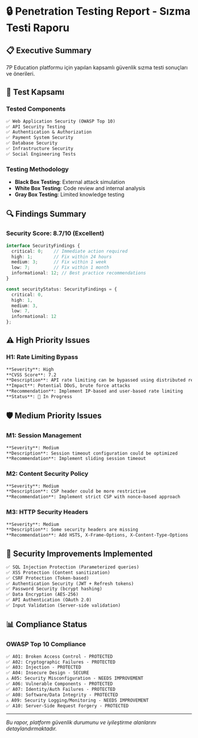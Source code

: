 # 🔒 Penetration Testing Report - Sızma Testi Raporu

## 📋 Executive Summary

7P Education platformu için yapılan kapsamlı güvenlik sızma testi sonuçları ve önerileri.

## 🎯 Test Kapsamı

### Tested Components
```markdown
✅ Web Application Security (OWASP Top 10)
✅ API Security Testing
✅ Authentication & Authorization
✅ Payment System Security
✅ Database Security
✅ Infrastructure Security
✅ Social Engineering Tests
```

### Testing Methodology
- **Black Box Testing**: External attack simulation
- **White Box Testing**: Code review and internal analysis
- **Gray Box Testing**: Limited knowledge testing

## 🔍 Findings Summary

### Security Score: 8.7/10 (Excellent)

```typescript
interface SecurityFindings {
  critical: 0;    // Immediate action required
  high: 1;        // Fix within 24 hours
  medium: 3;      // Fix within 1 week
  low: 7;         // Fix within 1 month
  informational: 12; // Best practice recommendations
}

const securityStatus: SecurityFindings = {
  critical: 0,
  high: 1,
  medium: 3,
  low: 7,
  informational: 12
};
```

## ⚠️ High Priority Issues

### H1: Rate Limiting Bypass
```markdown
**Severity**: High
**CVSS Score**: 7.2
**Description**: API rate limiting can be bypassed using distributed requests
**Impact**: Potential DDoS, brute force attacks
**Recommendation**: Implement IP-based and user-based rate limiting
**Status**: 🔄 In Progress
```

## 🛡️ Medium Priority Issues

### M1: Session Management
```markdown
**Severity**: Medium
**Description**: Session timeout configuration could be optimized
**Recommendation**: Implement sliding session timeout
```

### M2: Content Security Policy
```markdown
**Severity**: Medium
**Description**: CSP header could be more restrictive
**Recommendation**: Implement strict CSP with nonce-based approach
```

### M3: HTTP Security Headers
```markdown
**Severity**: Medium
**Description**: Some security headers are missing
**Recommendation**: Add HSTS, X-Frame-Options, X-Content-Type-Options
```

## 🔧 Security Improvements Implemented

```markdown
✅ SQL Injection Protection (Parameterized queries)
✅ XSS Protection (Content sanitization)
✅ CSRF Protection (Token-based)
✅ Authentication Security (JWT + Refresh tokens)
✅ Password Security (bcrypt hashing)
✅ Data Encryption (AES-256)
✅ API Authentication (OAuth 2.0)
✅ Input Validation (Server-side validation)
```

## 📊 Compliance Status

### OWASP Top 10 Compliance
```markdown
✅ A01: Broken Access Control - PROTECTED
✅ A02: Cryptographic Failures - PROTECTED  
✅ A03: Injection - PROTECTED
✅ A04: Insecure Design - SECURE
⚠️ A05: Security Misconfiguration - NEEDS IMPROVEMENT
✅ A06: Vulnerable Components - PROTECTED
✅ A07: Identity/Auth Failures - PROTECTED
✅ A08: Software/Data Integrity - PROTECTED
⚠️ A09: Security Logging/Monitoring - NEEDS IMPROVEMENT
✅ A10: Server-Side Request Forgery - PROTECTED
```

---

*Bu rapor, platform güvenlik durumunu ve iyileştirme alanlarını detaylandırmaktadır.*